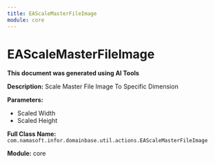 ```yaml
---
title: EAScaleMasterFileImage
module: core
---
```



<div class='entity-flows'>

# EAScaleMasterFileImage

**This document was generated using AI Tools**

**Description:** Scale Master File Image To Specific Dimension

**Parameters:**
- Scaled Width
- Scaled Height

**Full Class Name:** `com.namasoft.infor.domainbase.util.actions.EAScaleMasterFileImage`

**Module:** core


</div>

